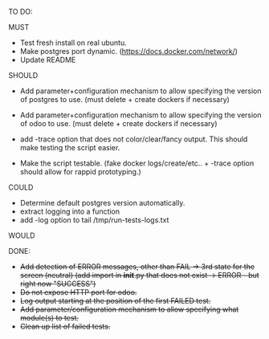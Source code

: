 TO DO:

MUST
* Test fresh install on real ubuntu.
* Make postgres port dynamic. (https://docs.docker.com/network/)
* Update README

SHOULD
* Add parameter+configuration mechanism to allow specifying the version of postgres to use. (must delete + create dockers if necessary)
* Add parameter+configuration mechanism to allow specifying the version of odoo to use. (must delete + create dockers if necessary)

* add -trace option that does not color/clear/fancy output. This should make testing the script easier.
* Make the script testable. (fake docker logs/create/etc..  + -trace option should allow for rappid prototyping.)

COULD
* Determine default postgres version automatically.
* extract logging into a function
* add -log option to tail /tmp/run-tests-logs.txt

WOULD

DONE:

* ~~Add detection of ERROR messages, other than FAIL -> 3rd state for the screen (neutral) (add import in __init__.py that does not exist -> ERROR - but right now "SUCCESS")~~
* ~~Do not expose HTTP port for odoo.~~
* ~~Log output starting at the position of the first FAILED test.~~
* ~~Add parameter/configuration mechanism to allow specifying what module(s) to test.~~
* ~~Clean up list of failed tests.~~
